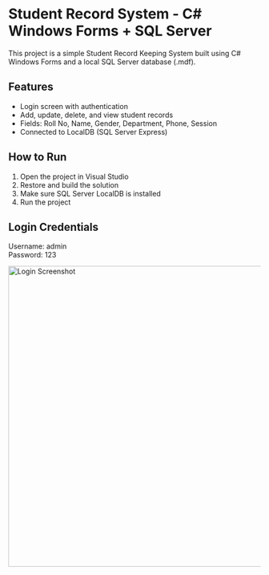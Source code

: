# Student Record System - C# Windows Forms + SQL Server

This project is a simple Student Record Keeping System built using C# Windows Forms and a local SQL Server database (.mdf).

## Features
- Login screen with authentication
- Add, update, delete, and view student records
- Fields: Roll No, Name, Gender, Department, Phone, Session
- Connected to LocalDB (SQL Server Express)

## How to Run
1. Open the project in Visual Studio
2. Restore and build the solution
3. Make sure SQL Server LocalDB is installed
4. Run the project

## Login Credentials
Username: admin  
Password: 123
<html>
  <body>
 <img src="ss.png" alt="Login Screenshot" width="600"/>
  </body>
</html>
